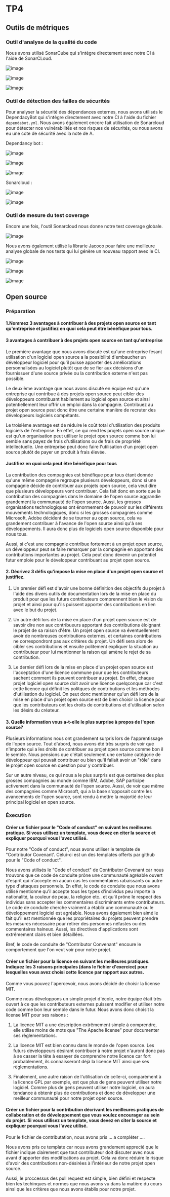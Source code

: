 # TP4

## Outils de métriques

### Outil d'analyse de la qualité du code

Nous avons utilisé SonarCube qui s'intègre directement avec notre CI à l'aide de SonarCLoud.

![image](https://user-images.githubusercontent.com/47373969/164241804-8f8c8a00-a704-49e3-9883-1726a9f633e0.png)


![image](https://user-images.githubusercontent.com/47373969/164241716-9594923e-fb12-4b95-b214-d7b009495c1a.png)

![image](https://user-images.githubusercontent.com/47373969/164242012-ae674c32-e295-40c1-996c-e9e2ca952b0f.png)


### Outil de détection des failles de sécurités 

Pour analyser la sécurité des dépendances externes, nous avons utilisés le DependacyBot qui s'intègre directement avec notre CI à l'aide du fichier `dependabot.yml`. Nous avons également encore fait utilisation de Sonarcloud pour détecter nos vulnérabilités et nos risques de sécurités, ou nous avons eu une cote de sécurité avec la note de A.

Dependancy bot :

![image](https://user-images.githubusercontent.com/47373969/164242316-8c51eee4-c7a2-4720-b354-61c3fd07c5b8.png)

![image](https://user-images.githubusercontent.com/47373969/164242364-298fca96-9d52-410d-8c52-6db822bdb6f5.png)

![image](https://user-images.githubusercontent.com/47373969/164242530-7ea13155-690e-482b-908f-abb19cc869f4.png)

Sonarcloud :

![image](https://user-images.githubusercontent.com/47373969/164267759-36466968-1fe7-4ae6-878f-df1b771cd969.png)

![image](https://user-images.githubusercontent.com/47373969/164242714-07a4357c-20fb-4456-ab56-ba40e9befa76.png)




### Outil de mesure du test coverage

Encore une fois, l'outil Sonarcloud nous donne notre test coverage globale.

![image](https://user-images.githubusercontent.com/47373969/164243096-fd068acd-a7f1-4461-91c6-fe419633876f.png)


 Nous avons également utilisé la librarie Jacoco pour faire une meilleure analyse globale de nos tests qui lui génère un nouveau rapport avec le CI.


![image](https://user-images.githubusercontent.com/47373969/164244113-93c1cbf9-6ffd-492c-8137-4856e058e511.png)

![image](https://user-images.githubusercontent.com/47373969/164244326-43eba087-29b0-4bd0-a2af-c6b5fcc71852.png)

![image](https://user-images.githubusercontent.com/47373969/164244404-225a0408-20fd-48f8-a51a-79fff84b3ebc.png)


## Open source


### Préparation 

#### 1.Nommez 3 avantages à contribuer à des projets open source en tant qu'entreprise et justifiez en quoi cela peut être bénéfique pour tous.

#### 3 avantages à contribuer à des projets open source en tant qu'entreprise 

Le première avantage que nous avons discuté est qu'une entreprise fesant utilisation d'un logiciel open source a la possibilité 
d'embaucher un développeur logiciel pour qu'il puisse apporter des améliorations personnalisées au logiciel plutôt que de se fier aux décisions d'un 
fournissuer d'une source privée ou la contribution externe n'est pas possible.

Le deuxième avantage que nous avons discuté en équipe est qu'une entreprise qui contribue à des projets open source peut cibler des développeurs 
contribuant habilement au logiciel open source et ainsi potentiellement leur offrir un emploi dans la compagnie. Contribuez au projet open source peut
donc être une certaine manière de recruter des développeurs logiciels compétants.

Le troisième avantage est de réduire le coût total d'utilisation des produits logiciels de l'entreprise. En effet, ce qui rend les projets open source
unique est qu'un organisation peut utiliser le projet open source comme bon lui semble sans payez de frais d'utilisations ou de frais de propriété
intellectuelle. Une entreprise peut donc faire l'utilisation d'un projet open source plutôt de payer un produit à frais élevée.

#### Justifiez en quoi cela peut être bénéfique pour tous
La contribution des compagnies est bénéfique pour tous étant donnée qu'une même compagnie regroupe plusieurs développeurs, donc si une compagnie décide de contribuer aux projets open
 source, cela veut dire que plusieurs développeurs vont contribuer. Cela fait donc en sorte que la contribution des compagnies 
dans le domaine de l'open source aggrandie grandement la communauté de l'open source. Aussi, les grosses organisations technologiques ont énormement de pouvoir sur les différents
mouvements technologiques, donc si les grosses compagnies comme Microsoft, Adobe décident de se tourner au open source, cela va grandement contribuer à l'avance
de l'open source ainsi qu'à ses développements. Il aura donc plus de logiciels open source disponible pour nous tous.

Aussi, si c'est une compagnie contribue fortement à un projet open source, un développeur peut se faire remarquer par la compagnie en apportant des 
contributions importantes au projet. Cela peut donc devenir un potentiel futur emploie pour le développeur contribuant au projet open source.


#### 2. Décrivez 3 défis qu'impose la mise en place d'un projet open source et justifiez.

1. Un premier défi est d'avoir une bonne définition des objectifs du projet à l'aide des divers outils de documentation 
lors de la mise en place du produit pour que les futurs contributeurs comprennent bien le vision du projet 
et ainsi pour qu'ils puissent apporter des contributions en lien avec le but du projet.

2. Un autre défi lors de la mise en place d'un projet open source est de savoir dire non aux contribueurs apportant des contributions éloignant le projet
de sa raison d'être. Un projet open source va éventuellement avoir de nombreuses contributions externes, et certaines contributions ne correspondront pas aux critères du projet. 
Un défi sera alors de cibler ses contributions et ensuite politement expliquer la situation au contributeur pour lui mentionner la raison qui amène le rejet de
sa contribution.

3. Le dernier défi lors de la mise en place d'un projet open source est l'acceptation d'une licence commune pour que les contributeurs sachent 
comment ils peuvent contribuer au projet. En effet, chaque projet logiciel open source doit avoir une licence quelqconque car c'est 
cette licence qui définit les politques de contributions et les méthodes d'utilisation du logiciel. On peut donc mentionner qu'un défi lors de la mise en place
d'un projet open source est de bien choisir la licence pour que les contributeurs ont les droits de contributions et d'utilisation selon les désirs 
du créateur.


#### 3. Quelle information vous a-t-elle le plus surprise à propos de l'open source?

Plusieurs informations nous ont grandement surpris lors de l'apprentissage de l'open source. Tout d'abord, nous avons été très surpris de voir que 
n'importe qui a les droits de contribuer au projet open source comme bon il le semble. Nous pensions que c'était seulement une certaine catégorie 
de développeur qui pouvait contribuer ou bien qu'il fallait avoir un "rôle" dans le projet open source en question pour y contribuer.

Sur un autre niveau, ce qui nous a le plus surpris est que certaines des plus grosses compagnies au monde comme IBM, Adobe, SAP participe activement dans la communauté de l'open source. 
Aussi, de voir que même des compagnies comme Microsoft, qui a la base s'opposait contre les avancements de l'open source, sont rendu à mettre la majortié de leur principal 
logiciel en open source.

### Éxecution

#### Créer un fichier pour le "Code of conduct" en suivant les meilleures pratique. Si vous utilisez un template, vous devez en citer la source et expliquer pourquoi vous l'avez utilisé.

Pour notre "Code of conduct", nous avons utiliser le template de "Contributor Covenant'. Celui-ci est un des templates offerts par github pour le "Code of conduct".

Nous avons utilisés le "Code of conduct" de Contributor Covenant car nous trouvons que ce code de conduite prône une communauté agréable ouvert d'esprit qui n'accepte en 
aucun cas les commentaires rabaissants ou autre type d'attaques personnels. En effet, le code de conduite que nous avons utilisé mentionne qu'il accepte tous les types
d'individus peu importe la nationalité, la couleur de peau, la religion etc.. et qu'il prône le respect des individus sans accepter les commentaires discriminants entre contributeurs.
Le code de conduite cherche vraiment a établir une communauté ou le développement logiciel est agréable. Nous avons également bien aimé le fait qu'il est mentionnée que les propriétaires du projets 
peuvent prendre les mesures nécessaire pour retirer des personnes néfastes ou des commentaires haineux. Aussi, les directives d'applications
sont extrêmement clairs et bien détaillées. 

Bref, le code de conduite de "Contributor Convenant" encoure le comportement que l'on veut voir pour notre projet.


#### Créer un fichier pour la licence en suivant les meilleures pratiques. Indiquez les 3 raisons principales (dans le fichier d'exercice) pour lesquelles vous avez choisi cette licence par rapport aux autres.


Comme vous pouvez l'apercevoir, nous avons décidé de choisir la license MIT. 

Comme nous développons un simple projet d'école, notre équipe était très ouvert à ce que les contributeurs externes puissent modifier et utiliser notre 
code comme bon leur semble dans le futur. Nous avons donc choisit la license MIT pour ses raisons :


1. La licence MIT a une description extrêmement simple à comprendre, elle utilise moins de mots que "The Apache license" pour documenter ses règlementations.

2. La licence MIT est bien connu dans le monde de l'open source. Les futurs développeurs désirant contribuer à notre projet n'auront donc pas 
à se casser la tête à essayer de comprendre notre licence car fort probablement, ils connaisseront déjà la licence MIT ainsi que ses règlementations.

3. Finalement, une autre raison de l'utilisation de celle-ci, comparément à la licence GPL par exemple, est que plus de gens peuvent utiliser notre logiciel.
Comme plus de gens peuvent utiliser notre logiciel, on aura tendance à obtenir plus de contributions et donc de développer une meilleur communauté pour notre projet open source.


#### Créer un fichier pour la contribution décrivant les meilleures pratiques de collaboration et de développement que vous voulez encourager au sein du projet. Si vous utilisez un template, vous devez en citer la source et expliquer pourquoi vous l'avez utilisé.

Pour le fichier de contributation, nous avons pris ... a compléter ....

Nous avons pris ce template car nous avons grandement apprecié que le fichier indique clairement que tout contributeur doit discuter avec nous
avant d'apporter des modifications au projet. Cela va donc réduire le risque d'avoir des contributions non-désirées à l'intérieur de notre projet open source.

Aussi, le proccessus des pull request est simple, bien défini et respecte bien les
techinques et normes que nous avons vu dans la matière du cours ainsi que les critères que nous avons établis pour notre projet.




